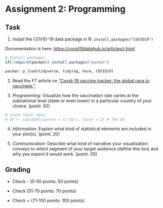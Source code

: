 # Assignment 2: Programming

## Task 

1. Install the COVID-19 data package in R: `install.packages("COVID19")`

Documentation is here: https://covid19datahub.io/articles/r.html 

```r
# Install packages 
if(!require(pacman)) install.packages("pacman")

pacman::p_load(tidyverse, tidylog, here, COVID19)
```

2. Read the FT article on ["Covid-19 vaccine tracker: the global race to vaccinate."](https://ig.ft.com/coronavirus-vaccine-tracker/?areas=gbr&areas=isr&areas=usa&areas=eue&areas=are&areas=chn&areas=chl&cumulative=1&doses=total&populationAdjusted=1)

3. *Programming*: Visualize how the vaccination rate varies at the subnational level (state or even lower) in a particular country of your choice. [point: 50]

```r
# state level data 
# df <- covid19(country = c("US"), level = 2) # The US 
```

4. *Information*: Explain what kind of statistical elements are included in your plot(s). [point: 20]

5. *Communication*: Describe what kind of narrative your visualization conveys to which segment of your target audience (define this too) and why you expect it would work. [point: 30]

## Grading 

* Check - (0-50 points: 50 points)

* Check (51-70 points: 70 points) 

* Check + (71-100 points: 100 points)
